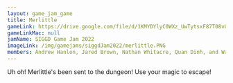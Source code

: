 ```yaml
---
layout: game_jam_game
title: Merlittle
gameLink: https://drive.google.com/file/d/1KMYDYlyC0WXz_UwTytsxF87T08vUuoTn/view?usp=sharing
gameLinkMac: null
jamName: SIGGD Game Jam 2022
imageLink: /img/gamejams/siggdJam2022/merlittle.PNG
members: Andrew Hanlon, Jared Brown, Nathan Whitacre, Quan Dinh, and Wallace Gazaway
---
```

<!--Put description here:-->
Uh oh! Merlittle's been sent to the dungeon! Use your magic to escape!